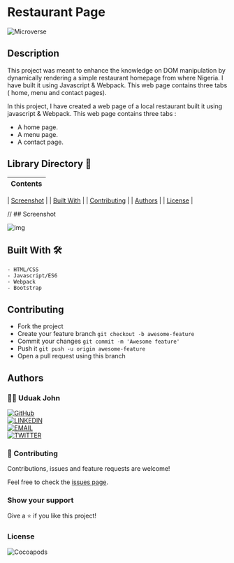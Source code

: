 # Restaurant Page

![Microverse](https://img.shields.io/badge/-Microverse-6F23FF?style=for-the-badge)

## Description

This project was meant to enhance the knowledge on DOM manipulation by dynamically rendering a simple restaurant homepage from where Nigeria. I have built it using Javascript & Webpack. This web page contains three tabs ( home, menu and contact pages).

In this project, I have created a web page of a local restaurant built it using javascript & Webpack. This web page contains three tabs :

- A home page.
- A menu page.
- A contact page.

## Library Directory 📙

| Contents                    |
| --------------------------- |

| [Screenshot](#screenshot)   |
| [Built With](#built-with-🛠) |
| [Contributing](#contributing🛠) |
| [Authors](#authors)         |
| [License](#license)         |

// ## Screenshot

![img](./5'6_Cuisines_&_Restaurant_-_2021-04-26_09.17.10.png')

## Built With 🛠

```
- HTML/CSS
- Javascript/ES6
- Webpack
- Bootstrap
```

## Contributing

- Fork the project
- Create your feature branch `git checkout -b awesome-feature`
- Commit your changes `git commit -m 'Awesome feature'`
- Push it `git push -u origin awesome-feature`
- Open a pull request using this branch

## Authors

### 👨‍💻 Uduak John

[![GitHub](https://img.shields.io/badge/-GitHub-000?style=for-the-badge&logo=GitHub&logoColor=white)](https://github.com/udberg) <br>
[![LINKEDIN](https://img.shields.io/badge/-LINKEDIN-0077B5?style=for-the-badge&logo=Linkedin&logoColor=white)](https://www.linkedin.com/in/juduak/) <br>
[![EMAIL](https://img.shields.io/badge/-EMAIL-D14836?style=for-the-badge&logo=Mail.Ru&logoColor=white)](mailto:udberg@icloud.com) <br>
[![TWITTER](https://img.shields.io/badge/-TWITTER-1DA1F2?style=for-the-badge&logo=Twitter&logoColor=white)](https://twitter.com/juduak_)

### 🤝 Contributing

Contributions, issues and feature requests are welcome!

Feel free to check the [issues page](https://github.com/udberg/NigerianRestaurant/issues).

### Show your support

Give a ⭐️ if you like this project!

### License

![Cocoapods](https://img.shields.io/cocoapods/l/AFNetworking?color=red&style=for-the-badge)

